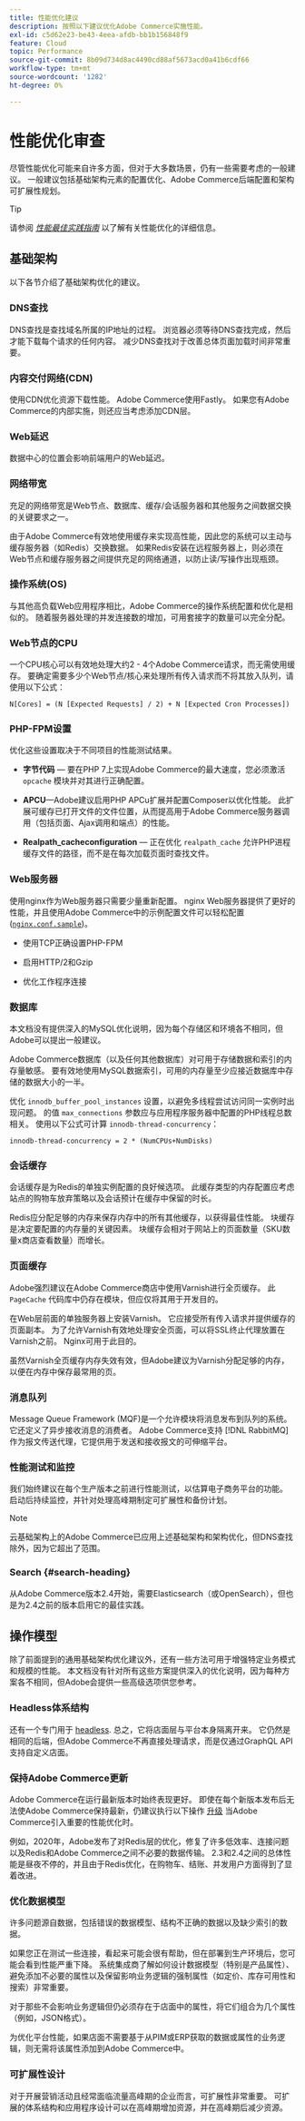 ```yaml
---
title: 性能优化建议
description: 按照以下建议优化Adobe Commerce实施性能。
exl-id: c5d62e23-be43-4eea-afdb-bb1b156848f9
feature: Cloud
topic: Performance
source-git-commit: 8b09d734d8ac4490cd88af5673acd0a41b6cdf66
workflow-type: tm+mt
source-wordcount: '1282'
ht-degree: 0%

---
```



# 性能优化审查

尽管性能优化可能来自许多方面，但对于大多数场景，仍有一些需要考虑的一般建议。 一般建议包括基础架构元素的配置优化、Adobe Commerce后端配置和架构可扩展性规划。

>[!TIP]
>
>请参阅 [_性能最佳实践指南_](../../../performance/overview.md) 以了解有关性能优化的详细信息。

## 基础架构

以下各节介绍了基础架构优化的建议。

### DNS查找

DNS查找是查找域名所属的IP地址的过程。 浏览器必须等待DNS查找完成，然后才能下载每个请求的任何内容。 减少DNS查找对于改善总体页面加载时间非常重要。

### 内容交付网络(CDN)

使用CDN优化资源下载性能。 Adobe Commerce使用Fastly。 如果您有Adobe Commerce的内部实施，则还应当考虑添加CDN层。

### Web延迟

数据中心的位置会影响前端用户的Web延迟。

### 网络带宽

充足的网络带宽是Web节点、数据库、缓存/会话服务器和其他服务之间数据交换的关键要求之一。

由于Adobe Commerce有效地使用缓存来实现高性能，因此您的系统可以主动与缓存服务器（如Redis）交换数据。 如果Redis安装在远程服务器上，则必须在Web节点和缓存服务器之间提供充足的网络通道，以防止读/写操作出现瓶颈。

### 操作系统(OS)

与其他高负载Web应用程序相比，Adobe Commerce的操作系统配置和优化是相似的。 随着服务器处理的并发连接数的增加，可用套接字的数量可以完全分配。

### Web节点的CPU

一个CPU核心可以有效地处理大约2 - 4个Adobe Commerce请求，而无需使用缓存。 要确定需要多少个Web节点/核心来处理所有传入请求而不将其放入队列，请使用以下公式：

```
N[Cores] = (N [Expected Requests] / 2) + N [Expected Cron Processes])
```

### PHP-FPM设置

优化这些设置取决于不同项目的性能测试结果。

- **字节代码** — 要在PHP 7上实现Adobe Commerce的最大速度，您必须激活 `opcache` 模块并对其进行正确配置。

- **APCU**—Adobe建议启用PHP APCu扩展并配置Composer以优化性能。 此扩展可缓存已打开文件的文件位置，从而提高用于Adobe Commerce服务器调用（包括页面、Ajax调用和端点）的性能。

- **Realpath_cacheconfiguration** — 正在优化 `realpath_cache` 允许PHP进程缓存文件的路径，而不是在每次加载页面时查找文件。

### Web服务器

使用nginx作为Web服务器只需要少量重新配置。 nginx Web服务器提供了更好的性能，并且使用Adobe Commerce中的示例配置文件可以轻松配置([`nginx.conf.sample`](https://github.com/magento/magento2/blob/2.4/nginx.conf.sample))。

- 使用TCP正确设置PHP-FPM

- 启用HTTP/2和Gzip

- 优化工作程序连接

### 数据库

本文档没有提供深入的MySQL优化说明，因为每个存储区和环境各不相同，但Adobe可以提出一般建议。

Adobe Commerce数据库（以及任何其他数据库）对可用于存储数据和索引的内存量敏感。 要有效地使用MySQL数据索引，可用的内存量至少应接近数据库中存储的数据大小的一半。

优化 `innodb_buffer_pool_instances` 设置，以避免多线程尝试访问同一实例时出现问题。 的值 `max_connections` 参数应与应用程序服务器中配置的PHP线程总数相关。 使用以下公式可计算 `innodb-thread-concurrency`：

```
innodb-thread-concurrency = 2 * (NumCPUs+NumDisks)
```

### 会话缓存

会话缓存是为Redis的单独实例配置的良好候选项。 此缓存类型的内存配置应考虑站点的购物车放弃策略以及会话预计在缓存中保留的时长。

Redis应分配足够的内存来保存内存中的所有其他缓存，以获得最佳性能。 块缓存是决定要配置的内存量的关键因素。 块缓存会相对于网站上的页面数量（SKU数量x商店查看数量）而增长。

### 页面缓存

Adobe强烈建议在Adobe Commerce商店中使用Varnish进行全页缓存。 此 `PageCache` 代码库中仍存在模块，但应仅将其用于开发目的。

在Web层前面的单独服务器上安装Varnish。 它应接受所有传入请求并提供缓存的页面副本。 为了允许Varnish有效地处理安全页面，可以将SSL终止代理放置在Varnish之前。 Nginx可用于此目的。

虽然Varnish全页缓存内存失效有效，但Adobe建议为Varnish分配足够的内存，以便在内存中保存最常用的页。

### 消息队列

Message Queue Framework (MQF)是一个允许模块将消息发布到队列的系统。 它还定义了异步接收消息的消费者。 Adobe Commerce支持 [!DNL RabbitMQ] 作为报文传送代理，它提供用于发送和接收报文的可伸缩平台。

### 性能测试和监控

我们始终建议在每个生产版本之前进行性能测试，以估算电子商务平台的功能。 启动后持续监控，并针对处理高峰期制定可扩展性和备份计划。

>[!NOTE]
>
> 云基础架构上的Adobe Commerce已应用上述基础架构和架构优化，但DNS查找除外，因为它超出了范围。

### Search {#search-heading}

从Adobe Commerce版本2.4开始，需要Elasticsearch（或OpenSearch），但也是为2.4之前的版本启用它的最佳实践。

## 操作模型

除了前面提到的通用基础架构优化建议外，还有一些方法可用于增强特定业务模式和规模的性能。 本文档没有针对所有这些方案提供深入的优化说明，因为每种方案各不相同，但Adobe会提供一些高级选项供您参考。

### Headless体系结构

还有一个专门用于 [headless](../../architecture/enterprise-blueprint.md#headless-storefront). 总之，它将店面层与平台本身隔离开来。 它仍然是相同的后端，但Adobe Commerce不再直接处理请求，而是仅通过GraphQL API支持自定义店面。

### 保持Adobe Commerce更新

Adobe Commerce在运行最新版本时始终表现更好。 即使在每个新版本发布后无法使Adobe Commerce保持最新，仍建议执行以下操作 [升级](../../../upgrade/overview.md) 当Adobe Commerce引入重要的性能优化时。

例如，2020年，Adobe发布了对Redis层的优化，修复了许多低效率、连接问题以及Redis和Adobe Commerce之间不必要的数据传输。 2.3和2.4之间的总体性能是昼夜不停的，并且由于Redis优化，在购物车、结账、并发用户方面得到了显着改进。

### 优化数据模型

许多问题源自数据，包括错误的数据模型、结构不正确的数据以及缺少索引的数据。

如果您正在测试一些连接，看起来可能会很有帮助，但在部署到生产环境后，您可能会看到性能严重下降。 系统集成商了解如何设计数据模型（特别是产品属性）、避免添加不必要的属性以及保留影响业务逻辑的强制属性（如定价、库存可用性和搜索）非常重要。

对于那些不会影响业务逻辑但仍必须存在于店面中的属性，将它们组合为几个属性（例如，JSON格式）。

为优化平台性能，如果店面不需要基于从PIM或ERP获取的数据或属性的业务逻辑，则无需将该属性添加到Adobe Commerce中。

### 可扩展性设计

对于开展营销活动且经常面临流量高峰期的企业而言，可扩展性非常重要。 可扩展的体系结构和应用程序设计可以在高峰期增加资源，并在高峰期后减少资源。
